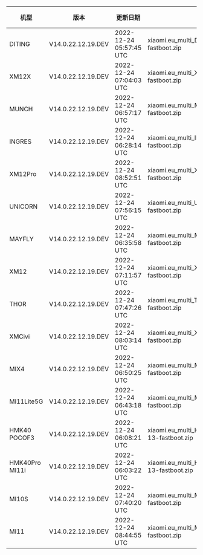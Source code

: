 | 机型 | 版本 | 更新日期 | 文件名 | 大小 | 下载链接 |
| ---- | ---- | ---- | ---- | ---- | ---- |
| DITING | V14.0.22.12.19.DEV | 2022-12-24 05:57:45 UTC | xiaomi.eu_multi_DITING_V14.0.22.12.19.DEV_v14-13-fastboot.zip | 5.1 GB | [SourceForge](https://sourceforge.net/projects/xiaomi-eu-multilang-miui-roms/files/xiaomi.eu/MIUI-WEEKLY-RELEASES/V14.0.22.12.19.DEV/xiaomi.eu_multi_DITING_V14.0.22.12.19.DEV_v14-13-fastboot.zip/download) |
| XM12X | V14.0.22.12.19.DEV | 2022-12-24 07:04:03 UTC | xiaomi.eu_multi_XM12X_V14.0.22.12.19.DEV_v14-13-fastboot.zip | 4.3 GB | [SourceForge](https://sourceforge.net/projects/xiaomi-eu-multilang-miui-roms/files/xiaomi.eu/MIUI-WEEKLY-RELEASES/V14.0.22.12.19.DEV/xiaomi.eu_multi_XM12X_V14.0.22.12.19.DEV_v14-13-fastboot.zip/download) |
| MUNCH | V14.0.22.12.19.DEV | 2022-12-24 06:57:17 UTC | xiaomi.eu_multi_MUNCH_V14.0.22.12.19.DEV_v14-13-fastboot.zip | 4.3 GB | [SourceForge](https://sourceforge.net/projects/xiaomi-eu-multilang-miui-roms/files/xiaomi.eu/MIUI-WEEKLY-RELEASES/V14.0.22.12.19.DEV/xiaomi.eu_multi_MUNCH_V14.0.22.12.19.DEV_v14-13-fastboot.zip/download) |
| INGRES | V14.0.22.12.19.DEV | 2022-12-24 06:28:14 UTC | xiaomi.eu_multi_INGRES_V14.0.22.12.19.DEV_v14-13-fastboot.zip | 5.0 GB | [SourceForge](https://sourceforge.net/projects/xiaomi-eu-multilang-miui-roms/files/xiaomi.eu/MIUI-WEEKLY-RELEASES/V14.0.22.12.19.DEV/xiaomi.eu_multi_INGRES_V14.0.22.12.19.DEV_v14-13-fastboot.zip/download) |
| XM12Pro | V14.0.22.12.19.DEV | 2022-12-24 08:52:51 UTC | xiaomi.eu_multi_XM12Pro_V14.0.22.12.19.DEV_v14-13-fastboot.zip | 5.1 GB | [SourceForge](https://sourceforge.net/projects/xiaomi-eu-multilang-miui-roms/files/xiaomi.eu/MIUI-WEEKLY-RELEASES/V14.0.22.12.19.DEV/xiaomi.eu_multi_XM12Pro_V14.0.22.12.19.DEV_v14-13-fastboot.zip/download) |
| UNICORN | V14.0.22.12.19.DEV | 2022-12-24 07:56:15 UTC | xiaomi.eu_multi_UNICORN_V14.0.22.12.19.DEV_v14-13-fastboot.zip | 5.2 GB | [SourceForge](https://sourceforge.net/projects/xiaomi-eu-multilang-miui-roms/files/xiaomi.eu/MIUI-WEEKLY-RELEASES/V14.0.22.12.19.DEV/xiaomi.eu_multi_UNICORN_V14.0.22.12.19.DEV_v14-13-fastboot.zip/download) |
| MAYFLY | V14.0.22.12.19.DEV | 2022-12-24 06:35:58 UTC | xiaomi.eu_multi_MAYFLY_V14.0.22.12.19.DEV_v14-13-fastboot.zip | 5.1 GB | [SourceForge](https://sourceforge.net/projects/xiaomi-eu-multilang-miui-roms/files/xiaomi.eu/MIUI-WEEKLY-RELEASES/V14.0.22.12.19.DEV/xiaomi.eu_multi_MAYFLY_V14.0.22.12.19.DEV_v14-13-fastboot.zip/download) |
| XM12 | V14.0.22.12.19.DEV | 2022-12-24 07:11:57 UTC | xiaomi.eu_multi_XM12_V14.0.22.12.19.DEV_v14-13-fastboot.zip | 5.0 GB | [SourceForge](https://sourceforge.net/projects/xiaomi-eu-multilang-miui-roms/files/xiaomi.eu/MIUI-WEEKLY-RELEASES/V14.0.22.12.19.DEV/xiaomi.eu_multi_XM12_V14.0.22.12.19.DEV_v14-13-fastboot.zip/download) |
| THOR | V14.0.22.12.19.DEV | 2022-12-24 07:47:26 UTC | xiaomi.eu_multi_THOR_V14.0.22.12.19.DEV_v14-13-fastboot.zip | 5.3 GB | [SourceForge](https://sourceforge.net/projects/xiaomi-eu-multilang-miui-roms/files/xiaomi.eu/MIUI-WEEKLY-RELEASES/V14.0.22.12.19.DEV/xiaomi.eu_multi_THOR_V14.0.22.12.19.DEV_v14-13-fastboot.zip/download) |
| XMCivi | V14.0.22.12.19.DEV | 2022-12-24 08:03:14 UTC | xiaomi.eu_multi_XMCivi_V14.0.22.12.19.DEV_v14-13-fastboot.zip | 4.8 GB | [SourceForge](https://sourceforge.net/projects/xiaomi-eu-multilang-miui-roms/files/xiaomi.eu/MIUI-WEEKLY-RELEASES/V14.0.22.12.19.DEV/xiaomi.eu_multi_XMCivi_V14.0.22.12.19.DEV_v14-13-fastboot.zip/download) |
| MIX4 | V14.0.22.12.19.DEV | 2022-12-24 06:50:25 UTC | xiaomi.eu_multi_MIX4_V14.0.22.12.19.DEV_v14-13-fastboot.zip | 5.0 GB | [SourceForge](https://sourceforge.net/projects/xiaomi-eu-multilang-miui-roms/files/xiaomi.eu/MIUI-WEEKLY-RELEASES/V14.0.22.12.19.DEV/xiaomi.eu_multi_MIX4_V14.0.22.12.19.DEV_v14-13-fastboot.zip/download) |
| MI11Lite5G | V14.0.22.12.19.DEV | 2022-12-24 06:43:18 UTC | xiaomi.eu_multi_MI11Lite5G_V14.0.22.12.19.DEV_v14-13-fastboot.zip | 4.7 GB | [SourceForge](https://sourceforge.net/projects/xiaomi-eu-multilang-miui-roms/files/xiaomi.eu/MIUI-WEEKLY-RELEASES/V14.0.22.12.19.DEV/xiaomi.eu_multi_MI11Lite5G_V14.0.22.12.19.DEV_v14-13-fastboot.zip/download) |
| HMK40 POCOF3 | V14.0.22.12.19.DEV | 2022-12-24 06:08:21 UTC | xiaomi.eu_multi_HMK40_POCOF3_V14.0.22.12.19.DEV_v14-13-fastboot.zip | 4.2 GB | [SourceForge](https://sourceforge.net/projects/xiaomi-eu-multilang-miui-roms/files/xiaomi.eu/MIUI-WEEKLY-RELEASES/V14.0.22.12.19.DEV/xiaomi.eu_multi_HMK40_POCOF3_V14.0.22.12.19.DEV_v14-13-fastboot.zip/download) |
| HMK40Pro MI11i | V14.0.22.12.19.DEV | 2022-12-24 06:03:22 UTC | xiaomi.eu_multi_HMK40Pro_MI11i_V14.0.22.12.19.DEV_v14-13-fastboot.zip | 4.7 GB | [SourceForge](https://sourceforge.net/projects/xiaomi-eu-multilang-miui-roms/files/xiaomi.eu/MIUI-WEEKLY-RELEASES/V14.0.22.12.19.DEV/xiaomi.eu_multi_HMK40Pro_MI11i_V14.0.22.12.19.DEV_v14-13-fastboot.zip/download) |
| MI10S | V14.0.22.12.19.DEV | 2022-12-24 07:40:20 UTC | xiaomi.eu_multi_MI10S_V14.0.22.12.19.DEV_v14-13-fastboot.zip | 4.3 GB | [SourceForge](https://sourceforge.net/projects/xiaomi-eu-multilang-miui-roms/files/xiaomi.eu/MIUI-WEEKLY-RELEASES/V14.0.22.12.19.DEV/xiaomi.eu_multi_MI10S_V14.0.22.12.19.DEV_v14-13-fastboot.zip/download) |
| MI11 | V14.0.22.12.19.DEV | 2022-12-24 08:44:55 UTC | xiaomi.eu_multi_MI11_V14.0.22.12.19.DEV_v14-13-fastboot.zip | 4.8 GB | [SourceForge](https://sourceforge.net/projects/xiaomi-eu-multilang-miui-roms/files/xiaomi.eu/MIUI-WEEKLY-RELEASES/V14.0.22.12.19.DEV/xiaomi.eu_multi_MI11_V14.0.22.12.19.DEV_v14-13-fastboot.zip/download) |
